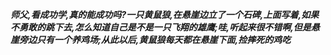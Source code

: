 ***师父,看成功学,真的能成功吗?一只黄鼠狼,在悬崖边立了一个石碑,上面写着,如果不勇敢的跳下去,怎么知道自己是不是一只飞翔的雄鹰;哇,听起来很不错啊,但是悬崖旁边只有一个养鸡场;从此以后,黄鼠狼每天都在悬崖下面,捡摔死的鸡吃***